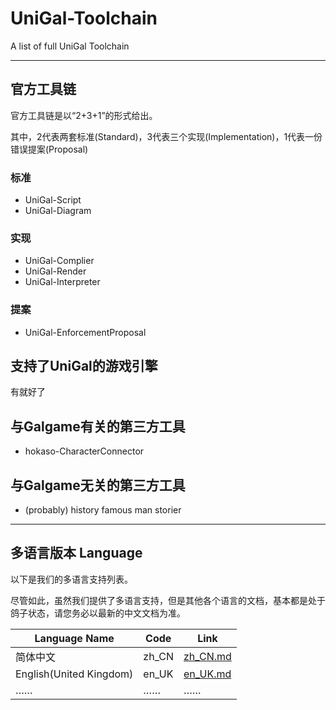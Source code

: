 # UniGal-Toolchain

A list of full UniGal Toolchain

----------

## 官方工具链

官方工具链是以“2+3+1”的形式给出。

其中，2代表两套标准(Standard)，3代表三个实现(Implementation)，1代表一份错误提案(Proposal)

### 标准

+ UniGal-Script
+ UniGal-Diagram

### 实现

+ UniGal-Complier
+ UniGal-Render
+ UniGal-Interpreter

### 提案

+ UniGal-EnforcementProposal

## 支持了UniGal的游戏引擎

有就好了

## 与Galgame有关的第三方工具

+ hokaso-CharacterConnector

## 与Galgame无关的第三方工具

+  (probably) history famous man storier

----------

## 多语言版本 Language

以下是我们的多语言支持列表。

尽管如此，虽然我们提供了多语言支持，但是其他各个语言的文档，基本都是处于鸽子状态，请您务必以最新的中文文档为准。

| Language Name           | Code  | Link                                 |
| ----------------------- | ----- | ------------------------------------ |
| 简体中文                | zh_CN | [zh_CN.md](../Readme/zh_CN/zh_CN.md) |
| English(United Kingdom) | en_UK | [en_UK.md](../Readme/en_UK/en_UK.md) |
| ……                      | ……    | ……                                   |

